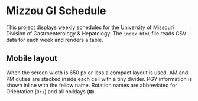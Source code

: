 # Mizzou GI Schedule

This project displays weekly schedules for the University of Missouri Division of Gastroenterology & Hepatology. The `index.html` file reads CSV data for each week and renders a table.

## Mobile layout

When the screen width is 650&nbsp;px or less a compact layout is used. AM and PM duties are stacked inside each cell with a tiny divider. PGY information is shown inline with the fellow name. Rotation names are abbreviated for Orientation (`Ori`) and all holidays (`🎆`).
